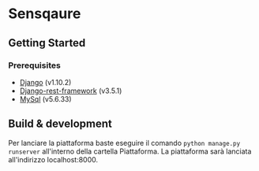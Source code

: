 # Sensqaure #

## Getting Started

### Prerequisites

- [Django](https://docs.djangoproject.com/en/1.10/intro/tutorial01/) (v1.10.2)
- [Django-rest-framework](http://www.django-rest-framework.org/) (v3.5.1)
- [MySql](https://www.mysql.it/) (v5.6.33)


## Build & development

Per lanciare la piattaforma baste eseguire il comando `python manage.py runserver` all'interno della cartella Piattaforma.
La piattaforma sarà lanciata all'indirizzo localhost:8000.

